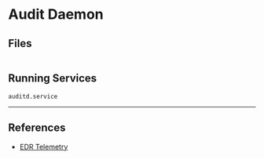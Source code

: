 # Audit Daemon

## Files

```

```

## Running Services

```
auditd.service
```

---
## References

- [EDR Telemetry](https://www.edr-telemetry.com/)